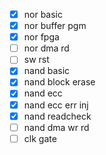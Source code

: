 - [x] nor basic
- [x] nor buffer pgm
- [x] nor fpga
- [ ] nor dma rd
- [ ] sw rst
- [x] nand basic
- [x] nand block erase
- [x] nand ecc
- [x] nand ecc err inj
- [x] nand readcheck
- [ ] nand dma wr rd
- [ ] clk gate
